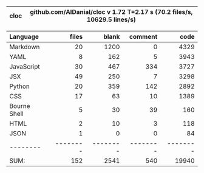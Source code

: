 cloc|github.com/AlDanial/cloc v 1.72  T=2.17 s (70.2 files/s, 10629.5 lines/s)
--- | ---

Language|files|blank|comment|code
:-------|-------:|-------:|-------:|-------:
Markdown|20|1200|0|4329
YAML|8|162|5|3943
JavaScript|30|467|334|3727
JSX|49|250|7|3298
Python|20|359|142|2892
CSS|17|63|10|1389
Bourne Shell|5|30|39|160
HTML|2|10|3|118
JSON|1|0|0|84
--------|--------|--------|--------|--------
SUM:|152|2541|540|19940
